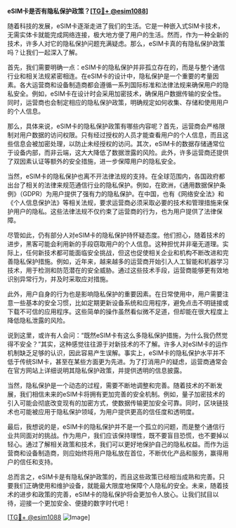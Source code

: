 **eSIM卡是否有隐私保护政策？[[TG💪+ @esim1088](https://t.me/s/esim1088)]**

随着科技的发展，eSIM卡逐渐走进了我们的生活。它是一种嵌入式SIM卡技术，无需实体卡就能完成网络连接，极大地方便了用户的生活。然而，作为一种全新的技术，许多人对它的隐私保护问题充满疑虑。那么，eSIM卡真的有隐私保护政策吗？让我们一起深入了解。

首先，我们需要明确一点：eSIM卡的隐私保护并非孤立存在的，而是与整个通信行业和相关法规紧密相连。在eSIM卡的设计中，隐私保护是一个重要的考量因素。各大运营商和设备制造商都会遵循一系列国际标准和法律法规来确保用户的隐私安全。例如，eSIM卡在设计时会采用加密技术，确保用户数据传输的安全性。同时，运营商也会制定相应的隐私保护政策，明确规定如何收集、存储和使用用户的个人信息。

那么，具体来说，eSIM卡的隐私保护政策有哪些内容呢？首先，运营商会严格限制对用户数据的访问权限。只有经过授权的人员才能查看用户的个人信息，而且这些信息会被加密处理，以防止未经授权的访问。其次，eSIM卡的数据存储通常位于设备内部，而非云端，这大大降低了数据泄露的风险。此外，许多运营商还提供了双因素认证等额外的安全措施，进一步保障用户的隐私安全。

当然，eSIM卡的隐私保护也离不开法律法规的支持。在全球范围内，各国政府都出台了相关的法律来规范通信行业的隐私保护。例如，在欧洲，《通用数据保护条例》（GDPR）为用户提供了强有力的隐私保护。在中国，也有《网络安全法》和《个人信息保护法》等相关法规，要求运营商必须采取必要的技术和管理措施来保护用户的隐私。这些法律法规不仅约束了运营商的行为，也为用户提供了法律保障。

尽管如此，仍有部分人对eSIM卡的隐私保护持怀疑态度。他们担心，随着技术的进步，黑客可能会利用新的手段窃取用户的个人信息。这种担忧并非毫无道理。实际上，任何新技术都可能面临安全挑战，但这也促使相关企业和机构不断改进和完善隐私保护措施。例如，近年来，越来越多的运营商开始引入人工智能和机器学习技术，用于检测和防范潜在的安全威胁。通过这些技术手段，运营商能够更有效地识别异常行为，并及时采取应对措施。

此外，用户自身的行为也是影响隐私保护的重要因素。在日常使用中，用户需要注意一些基本的安全习惯，比如定期更新设备系统和应用程序，避免点击不明链接或下载不可信的应用程序。这些简单的操作虽然看似微不足道，但却能在很大程度上降低隐私泄露的风险。

说到这里，或许有人会问：“既然eSIM卡有这么多隐私保护措施，为什么我仍然觉得不安全？”其实，这种感觉往往源于对新技术的不了解。许多人对eSIM卡的运作机制缺乏足够的认识，因此容易产生误解。事实上，eSIM卡的隐私保护水平并不低于传统SIM卡，甚至在某些方面更为先进。为了打消用户的疑虑，运营商通常会在官方网站上详细说明其隐私保护政策，并提供透明的信息披露。

当然，隐私保护是一个动态的过程，需要不断地调整和完善。随着技术的不断发展，我们相信未来的eSIM卡将拥有更加完善的安全机制。例如，量子加密技术的引入可能会彻底改变现有的加密方式，使数据传输更加安全可靠。同时，区块链技术也可能被应用于隐私保护领域，为用户提供更高的信任度和透明度。

最后，我想说的是，eSIM卡的隐私保护并不是一个孤立的问题，而是整个通信行业共同面对的挑战。作为用户，我们应该保持理性，既不要盲目恐慌，也不要掉以轻心。通过了解相关政策和技术，我们可以更好地保护自己的隐私权益。而作为运营商和设备制造商，则应始终将用户隐私放在首位，不断优化产品和服务，赢得用户的信任和支持。

总而言之，eSIM卡是有隐私保护政策的，而且这些政策已经相当成熟和完善。只要我们正确使用和维护设备，就能最大限度地保障个人隐私的安全。未来，随着技术的进步和政策的完善，eSIM卡的隐私保护将会更加令人放心。让我们拭目以待，迎接一个更加安全、便捷的数字时代吧！

[[TG💪+ @esim1088](https://t.me/s/esim1088) ![Image](https://i.postimg.cc/4NQfJmqS/Snipaste-2025-05-13-00-14-12.png)]